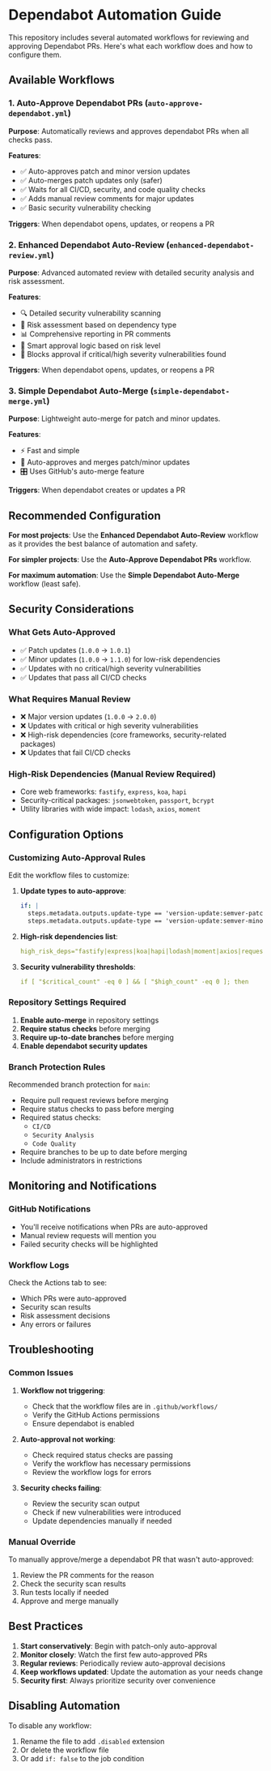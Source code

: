 # Dependabot Automation Guide

This repository includes several automated workflows for reviewing and approving Dependabot PRs. Here's what each workflow does and how to configure them.

## Available Workflows

### 1. Auto-Approve Dependabot PRs (`auto-approve-dependabot.yml`)

**Purpose**: Automatically reviews and approves dependabot PRs when all checks pass.

**Features**:
- ✅ Auto-approves patch and minor version updates
- ✅ Auto-merges patch updates only (safer)
- ✅ Waits for all CI/CD, security, and code quality checks
- ✅ Adds manual review comments for major updates
- ✅ Basic security vulnerability checking

**Triggers**: When dependabot opens, updates, or reopens a PR

### 2. Enhanced Dependabot Auto-Review (`enhanced-dependabot-review.yml`)

**Purpose**: Advanced automated review with detailed security analysis and risk assessment.

**Features**:
- 🔍 Detailed security vulnerability scanning
- 🎯 Risk assessment based on dependency type
- 📊 Comprehensive reporting in PR comments
- 🚦 Smart approval logic based on risk level
- 🔐 Blocks approval if critical/high severity vulnerabilities found

**Triggers**: When dependabot opens, updates, or reopens a PR

### 3. Simple Dependabot Auto-Merge (`simple-dependabot-merge.yml`)

**Purpose**: Lightweight auto-merge for patch and minor updates.

**Features**:
- ⚡ Fast and simple
- 🔄 Auto-approves and merges patch/minor updates
- 🎛️ Uses GitHub's auto-merge feature

**Triggers**: When dependabot creates or updates a PR

## Recommended Configuration

**For most projects**: Use the **Enhanced Dependabot Auto-Review** workflow as it provides the best balance of automation and safety.

**For simpler projects**: Use the **Auto-Approve Dependabot PRs** workflow.

**For maximum automation**: Use the **Simple Dependabot Auto-Merge** workflow (least safe).

## Security Considerations

### What Gets Auto-Approved
- ✅ Patch updates (`1.0.0` → `1.0.1`)
- ✅ Minor updates (`1.0.0` → `1.1.0`) for low-risk dependencies
- ✅ Updates with no critical/high severity vulnerabilities
- ✅ Updates that pass all CI/CD checks

### What Requires Manual Review
- ❌ Major version updates (`1.0.0` → `2.0.0`)
- ❌ Updates with critical or high severity vulnerabilities
- ❌ High-risk dependencies (core frameworks, security-related packages)
- ❌ Updates that fail CI/CD checks

### High-Risk Dependencies (Manual Review Required)
- Core web frameworks: `fastify`, `express`, `koa`, `hapi`
- Security-critical packages: `jsonwebtoken`, `passport`, `bcrypt`
- Utility libraries with wide impact: `lodash`, `axios`, `moment`

## Configuration Options

### Customizing Auto-Approval Rules

Edit the workflow files to customize:

1. **Update types to auto-approve**:
   ```yaml
   if: |
     steps.metadata.outputs.update-type == 'version-update:semver-patch' ||
     steps.metadata.outputs.update-type == 'version-update:semver-minor'
   ```

2. **High-risk dependencies list**:
   ```yaml
   high_risk_deps="fastify|express|koa|hapi|lodash|moment|axios|request"
   ```

3. **Security vulnerability thresholds**:
   ```yaml
   if [ "$critical_count" -eq 0 ] && [ "$high_count" -eq 0 ]; then
   ```

### Repository Settings Required

1. **Enable auto-merge** in repository settings
2. **Require status checks** before merging
3. **Require up-to-date branches** before merging
4. **Enable dependabot security updates**

### Branch Protection Rules

Recommended branch protection for `main`:
- Require pull request reviews before merging
- Require status checks to pass before merging
- Required status checks:
  - `CI/CD`
  - `Security Analysis`
  - `Code Quality`
- Require branches to be up to date before merging
- Include administrators in restrictions

## Monitoring and Notifications

### GitHub Notifications
- You'll receive notifications when PRs are auto-approved
- Manual review requests will mention you
- Failed security checks will be highlighted

### Workflow Logs
Check the Actions tab to see:
- Which PRs were auto-approved
- Security scan results
- Risk assessment decisions
- Any errors or failures

## Troubleshooting

### Common Issues

1. **Workflow not triggering**:
   - Check that the workflow files are in `.github/workflows/`
   - Verify the GitHub Actions permissions
   - Ensure dependabot is enabled

2. **Auto-approval not working**:
   - Check required status checks are passing
   - Verify the workflow has necessary permissions
   - Review the workflow logs for errors

3. **Security checks failing**:
   - Review the security scan output
   - Check if new vulnerabilities were introduced
   - Update dependencies manually if needed

### Manual Override

To manually approve/merge a dependabot PR that wasn't auto-approved:

1. Review the PR comments for the reason
2. Check the security scan results
3. Run tests locally if needed
4. Approve and merge manually

## Best Practices

1. **Start conservatively**: Begin with patch-only auto-approval
2. **Monitor closely**: Watch the first few auto-approved PRs
3. **Regular reviews**: Periodically review auto-approval decisions
4. **Keep workflows updated**: Update the automation as your needs change
5. **Security first**: Always prioritize security over convenience

## Disabling Automation

To disable any workflow:
1. Rename the file to add `.disabled` extension
2. Or delete the workflow file
3. Or add `if: false` to the job condition
